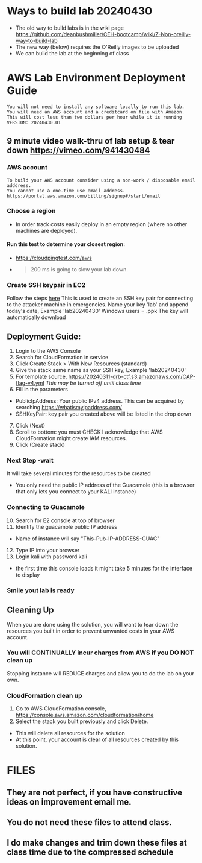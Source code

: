 # Ways to build lab 20240430
*	The old way to build labs is in the wiki page https://github.com/deanbushmiller/CEH-bootcamp/wiki/Z-Non-oreilly-way-to-build-lab
*	The new way (below) requires the O'Reilly images to be uploaded
*	We can build the lab at the beginning of class

# AWS Lab Environment Deployment Guide
	You will not need to install any software locally to run this lab.
	You will need an AWS account and a creditcard on file with Amazon.
	This will cost less than two dollars per hour while it is running
	VERSION: 20240430.01
## 9 minute video walk-thru of lab setup & tear down https://vimeo.com/941430484

### AWS account
	To build your AWS account consider using a non-work / disposable email adddress.
	You cannot use a one-time use email address.
	https://portal.aws.amazon.com/billing/signup#/start/email
### Choose a region
*	In order track costs easily deploy in an empty region (where no other machines are deployed).
#### Run this test to determine your closest region:
*	https://cloudpingtest.com/aws
*	>200 ms is going to slow your lab down.
### Create SSH keypair in EC2
Follow the steps [here](https://docs.aws.amazon.com/AWSEC2/latest/UserGuide/create-key-pairs.html#having-ec2-create-your-key-pair) 
This is used to create an SSH key pair for connecting to the attacker machine in emergencies.
Name your key 'lab' and append today's date, Example 'lab20240430'
Windows users = .ppk
The key will automatically download
## Deployment Guide:
1. Login to the AWS Console
2. Search for CloudFormation in service
3. Click Create Stack > With New Resources (standard)
4. Give the stack same name as your SSH key, Example 'lab20240430' 
5. For template source, https://20240311-drb-ctf.s3.amazonaws.com/CAP-flag-v4.yml
   _This may be turned off until class time_
6. Fill in the parameters
- PublicIpAddress: Your public IPv4 address.
  This can be acquired by searching https://whatismyipaddress.com/
- SSHKeyPair: key pair you created above will be listed in the drop down
7. Click (Next)
8. Scroll to bottom: you must CHECK I acknowledge that AWS CloudFormation might create IAM resources.
9. Click (Create stack)
### Next Step -wait
It will take several minutes for the resources to be created
- You only need the public IP address of the Guacamole (this is a browser that only lets you connect to your KALI instance)
### Connecting to Guacamole
10. Search for E2 console at top of browser
11. Identify the guacamole public IP address
- Name of instance will say "This-Pub-IP-ADDRESS-GUAC"
12. Type IP into your browser
13. Login kali with password kali
- the first time this console loads it might take 5 minutes for the interface to display
### Smile yout lab is ready

## Cleaning Up
When you are done using the solution, you will want to tear down the resources you built in order to prevent unwanted costs in your AWS account.

### You will CONTINUALLY incur charges from AWS if you DO NOT clean up
Stopping instance will REDUCE charges and allow you to do the lab on your own.

### CloudFormation clean up
1. Go to AWS CloudFormation console, https://console.aws.amazon.com/cloudformation/home
2. Select the stack you built previously and click Delete. 
- This will delete all resources for the solution
- At this point, your account is clear of all resources created by this solution.

# FILES
## They are not perfect, if you have constructive ideas on improvement email me.
## You do not need these files to attend class.
## I do make changes and trim down these files at class time due to the compressed schedule 


